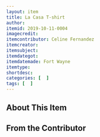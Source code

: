 ```yaml
---
layout: item
title: La Casa T-shirt
author: 
itemid: 2019-10-11-0004
imagecredit: 
itemcontributor: Celine Fernandez
itemcreator: 
itemsubject: 
itemdategot: 
itemdatemade: Fort Wayne 
itemtype: 
shortdesc: 
categories: [  ]
tags: [  ]
---
```

## About This Item


## From the Contributor
